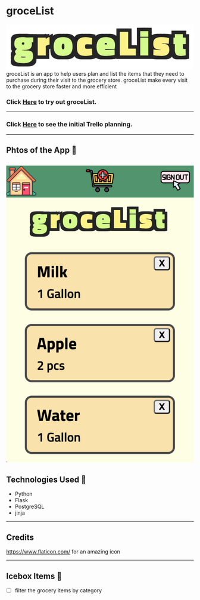 # groceList 

![groceList-logo ](/myapp/static/images/logo.png)<br>
  groceList is an app to help users plan and list the items that they need to purchase during their visit to the grocery store. groceList make every visit to the grocery store faster and more efficient 

### Click [Here](https://grocelist-tc.herokuapp.com/) to try out groceList.

---
### Click [Here](https://trello.com/b/76MutgR8/unit4-project-planning) to see the initial Trello planning.

---

## Phtos of the App  📸
![inapp-photo ](/myapp/static/images/index-pg.png)
---

## Technologies Used 💾
- Python
- Flask
- PostgreSQL
- jinja

---
## Credits
https://www.flaticon.com/ for an amazing icon

---
## Icebox Items 🧊
- [ ] filter the grocery items by category